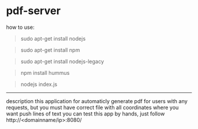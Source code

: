 # pdf-server
how to use:
> sudo apt-get install nodejs

> sudo apt-get install npm

> sudo apt-get install nodejs-legacy

> npm install hummus

> nodejs index.js
*************************************************************************
description
this application for automaticly generate pdf for users with any requests, but you must have correct file with all coordinates where you want push lines of text
you can test this app by hands, just follow http://<domainname/ip>:8080/

